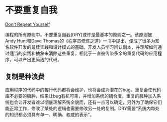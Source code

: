 # 不要重复自我

[Don’t Repeat Yourself](https://97-things-every-x-should-know.gitbooks.io/97-things-every-programmer-should-know/content/en/thing_30/)

编程的所有原则中，不要重复自我(DRY)或许是最基本的原则之一。该原则被Andy Hunt和Dave Thomas的《程序员修炼之道》一书中提出，便成了很多为知名软件开发的最佳实践和设计模式的基础。开发人员学习辨认副本，并理解如何通过适当的实践和抽象来消除这些重复，相比于一直被传染多余的重复代码的应用程序，可以产出更简洁的代码。

## 复制是种浪费

应用程序的代码中的每行代码都将会维护，也将会成为潜在的bug。重复会使代码库不必要的臃肿，结果让bug有机可乘，并增加系统的耦合度。重复的臃肿加入系统也会让开发者难以彻底理解系统全貌而，还有一点可以确定，另外为了确保它们能正常工作，修改了某处的逻辑也需要修改另一处的复制。DRY需要“系统内每处的知识都必须具有单一、明确、权威的表示”。